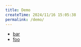 ```yaml
---
title: Demo
createTime: 2024/11/16 15:05:38
permalink: /demo/
---
```


- [bar](./bar.md)
- [foo](./foo.md)
